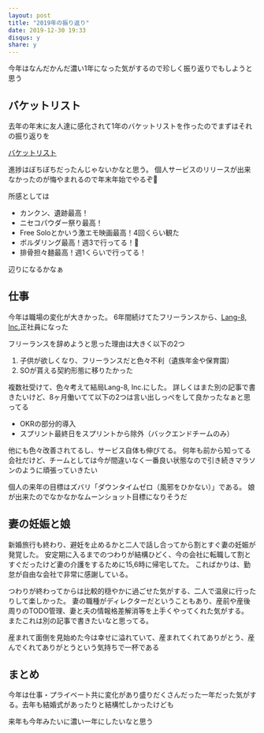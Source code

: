 ```yaml
---
layout: post
title: "2019年の振り返り"
date: 2019-12-30 19:33
disqus: y
share: y
---
```


今年はなんだかんだ濃い1年になった気がするので珍しく振り返りでもしようと思う

## バケットリスト

去年の年末に友人達に感化されて1年のバケットリストを作ったのでまずはそれの振り返りを

[バケットリスト](/ja/bucket-list-for-2019)

進捗はぼちぼちだったんじゃないかなと思う。
個人サービスのリリースが出来なかったのが悔やまれるので年末年始でやるぞ💪

所感としては

* カンクン、遺跡最高！
* ニセコパウダー祭り最高！
* Free Soloとかいう激エモ映画最高！4回くらい観た
* ボルダリング最高！週3で行ってる！💪
* 排骨担々麺最高！週1くらいで行ってる！

辺りになるかなぁ

## 仕事

今年は職場の変化が大きかった。
6年間続けてたフリーランスから、[Lang-8, Inc.](https://lang-8.jp/en/)正社員になった

フリーランスを辞めようと思った理由は大きく以下の2つ

1. 子供が欲しくなり、フリーランスだと色々不利（遺族年金や保育園）
2. SOが貰える契約形態に移りたかった

複数社受けて、色々考えて結局Lang-8, Inc.にした。
詳しくはまた別の記事で書きたいけど、8ヶ月働いてて以下の2つは言い出しっぺをして良かったなぁと思ってる

* OKRの部分的導入
* スプリント最終日をスプリントから除外（バックエンドチームのみ）

他にも色々改善されてるし、サービス自体も伸びてる。
何年も前から知ってる会社だけど、チームとしては今が間違いなく一番良い状態なので引き続きマラソンのように頑張っていきたい

個人の来年の目標はズバリ「ダウンタイムゼロ（風邪をひかない）」である。
娘が出来たのでなかなかなムーンショット目標になりそうだ

## 妻の妊娠と娘

新婚旅行も終わり、避妊を止めるかと二人で話し合ってから割とすぐ妻の妊娠が発覚した。
安定期に入るまでのつわりが結構ひどく、今の会社に転職して割とすぐだったけど妻の介護をするために15,6時に帰宅してた。
こればかりは、勤怠が自由な会社で非常に感謝している。

つわりが終わってからは比較的穏やかに過ごせた気がする、二人で温泉に行ったりして楽しかった。
妻の職種がディレクターだということもあり、産前や産後周りのTODO管理、妻と夫の情報格差解消等を上手くやってくれた気がする。
またこれは別の記事で書きたいなと思ってる。

産まれて面倒を見始めた今は幸せに溢れていて、産まれてくれてありがとう、産んでくれてありがとうという気持ちで一杯である

## まとめ

今年は仕事・プライベート共に変化があり盛りだくさんだった一年だった気がする。去年も結婚式があったりと結構忙しかったけども

来年も今年みたいに濃い一年にしたいなと思う
